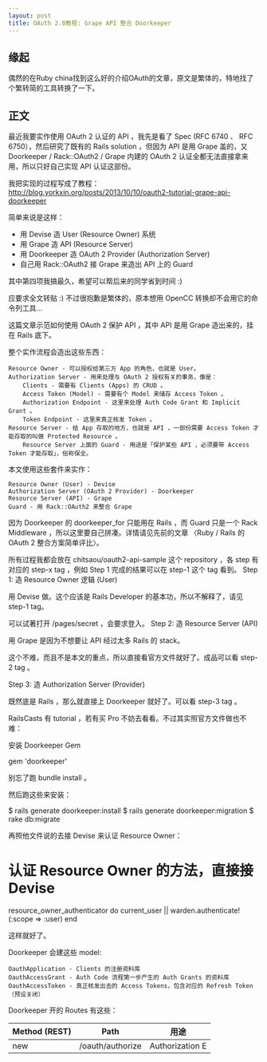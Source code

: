 ```yaml
---
layout: post
title: OAuth 2.0教程: Grape API 整合 Doorkeeper 
---
```


## 缘起

偶然的在Ruby china找到这么好的介绍OAuth的文章，原文是繁体的，特地找了个繁转简的工具转换了一下。

## 正文

最近我要实作使用 OAuth 2 认证的 API ，我先是看了 Spec (RFC 6740 、 RFC 6750），然后研究了既有的 Rails solution ，但因为 API 是用 Grape 盖的，又 Doorkeeper / Rack::OAuth2 / Grape 内建的 OAuth 2 认证全都无法直接拿来用，所以只好自己实现 API 认证这部份。

我把实现的过程写成了教程：<http://blog.yorkxin.org/posts/2013/10/10/oauth2-tutorial-grape-api-doorkeeper>

简单来说是这样：

- 用 Devise 造 User (Resource Owner) 系统
- 用 Grape 造 API (Resource Server)
- 用 Doorkeeper 造 OAuth 2 Provider (Authorization Server)
- 自己用 Rack::OAuth2 接 Grape 来造出 API 上的 Guard

其中第四项我搞最久，希望可以帮后来的同学省到时间 :)

应要求全文转贴 :) 不过很抱歉是繁体的，原本想用 OpenCC 转换却不会用它的命令列工具…

这篇文章示范如何使用 OAuth 2 保护 API ，其中 API 是用 Grape 造出来的，挂在 Rails 底下。

整个实作流程会造出这些东西：

    Resource Owner - 可以授权给第三方 App 的角色，也就是 User。
    Authorization Server - 用来处理与 OAuth 2 授权有关的事务，像是：
        Clients - 需要有 Clients (Apps) 的 CRUD 。
        Access Token (Model) - 需要有个 Model 来储存 Access Token 。
        Authorization Endpoint - 这里来处理 Auth Code Grant 和 Implicit Grant 。
        Token Endpoint - 这里来真正核发 Token 。
    Resource Server - 给 App 存取的地方，也就是 API ，一部份需要 Access Token 才能存取的叫做 Protected Resource 。
        Resource Server 上面的 Guard - 用途是「保护某些 API ，必须要带 Access Token 才能存取」，俗称保全。

本文使用这些套件来实作：

    Resource Owner (User) - Devise
    Authorization Server (OAuth 2 Provider) - Doorkeeper
    Resource Server (API) - Grape
    Guard - 用 Rack::OAuth2 来整合 Grape

因为 Doorkeeper 的 doorkeeper_for 只能用在 Rails ，而 Guard 只是一个 Rack Middleware ，所以这里要自己拼凑。详情请见先前的文章 〈Ruby / Rails 的 OAuth 2 整合方案简单评比〉。

所有过程我都会放在 chitsaou/oauth2-api-sample 这个 repository ，各 step 有对应的 step-x tag ，例如 Step 1 完成的结果可以在 step-1 这个 tag 看到。
Step 1: 造 Resource Owner 逻辑 (User)

用 Devise 做。这个应该是 Rails Developer 的基本功，所以不解释了，请见 step-1 tag。

可以试著打开 /pages/secret ，会要求登入。
Step 2: 造 Resource Server (API)

用 Grape 是因为不想要让 API 经过太多 Rails 的 stack。

这个不难，而且不是本文的重点，所以直接看官方文件就好了。成品可以看 step-2 tag 。

Step 3: 造 Authorization Server (Provider)

既然底是 Rails ，那么就直接上 Doorkeeper 就好了。可以看 step-3 tag 。

RailsCasts 有 tutorial ，若有买 Pro 不妨去看看。不过其实照官方文件做也不难：

安装 Doorkeeper Gem

gem 'doorkeeper'

别忘了跑 bundle install 。

然后跑这些来安装：

$ rails generate doorkeeper:install
$ rails generate doorkeeper:migration
$ rake db:migrate

再照他文件说的去接 Devise 来认证 Resource Owner：

  # 认证 Resource Owner 的方法，直接接 Devise
  resource_owner_authenticator do
    current_user || warden.authenticate!(:scope => :user)
  end

这样就好了。

Doorkeeper 会建这些 model:

    OauthApplication - Clients 的注册资料库
    OauthAccessGrant - Auth Code 流程第一步产生的 Auth Grants 的资料库
    OauthAccessToken - 真正核发出去的 Access Tokens，包含对应的 Refresh Token （预设关闭）

Doorkeeper 开的 Routes 有这些：

| Method (REST) | Path                               | 用途                                |
|---------------|------------------------------------|------------------------------------|
| new           | /oauth/authorize                   | Authorization E
